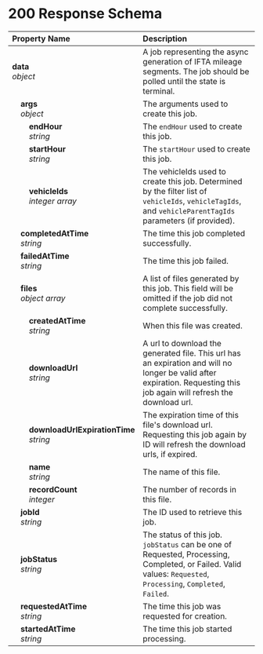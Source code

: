 # 200 Response Schema
| Property Name | Description |
| :------------ | :---------- |
| **data**<br/>_object_ |  A job representing the async generation of IFTA mileage segments. The job should be polled until the state is terminal. |
| **&nbsp;&nbsp;&nbsp;&nbsp;args**<br/>_&nbsp;&nbsp;&nbsp;&nbsp;object_ | The arguments used to create this job. |
| **&nbsp;&nbsp;&nbsp;&nbsp;&nbsp;&nbsp;&nbsp;&nbsp;endHour**<br/>_&nbsp;&nbsp;&nbsp;&nbsp;&nbsp;&nbsp;&nbsp;&nbsp;string_ | The `endHour` used to create this job. |
| **&nbsp;&nbsp;&nbsp;&nbsp;&nbsp;&nbsp;&nbsp;&nbsp;startHour**<br/>_&nbsp;&nbsp;&nbsp;&nbsp;&nbsp;&nbsp;&nbsp;&nbsp;string_ | The `startHour` used to create this job. |
| **&nbsp;&nbsp;&nbsp;&nbsp;&nbsp;&nbsp;&nbsp;&nbsp;vehicleIds**<br/>_&nbsp;&nbsp;&nbsp;&nbsp;&nbsp;&nbsp;&nbsp;&nbsp;integer array_ | The vehicleIds used to create this job. Determined by the filter list of `vehicleIds`, `vehicleTagIds`, and `vehicleParentTagIds` parameters (if provided). |
| **&nbsp;&nbsp;&nbsp;&nbsp;completedAtTime**<br/>_&nbsp;&nbsp;&nbsp;&nbsp;string_ |  The time this job completed successfully. |
| **&nbsp;&nbsp;&nbsp;&nbsp;failedAtTime**<br/>_&nbsp;&nbsp;&nbsp;&nbsp;string_ |  The time this job failed. |
| **&nbsp;&nbsp;&nbsp;&nbsp;files**<br/>_&nbsp;&nbsp;&nbsp;&nbsp;object array_ |  A list of files generated by this job. This field will be omitted if the job did not complete successfully. |
| **&nbsp;&nbsp;&nbsp;&nbsp;&nbsp;&nbsp;&nbsp;&nbsp;createdAtTime**<br/>_&nbsp;&nbsp;&nbsp;&nbsp;&nbsp;&nbsp;&nbsp;&nbsp;string_ |  When this file was created. |
| **&nbsp;&nbsp;&nbsp;&nbsp;&nbsp;&nbsp;&nbsp;&nbsp;downloadUrl**<br/>_&nbsp;&nbsp;&nbsp;&nbsp;&nbsp;&nbsp;&nbsp;&nbsp;string_ | A url to download the generated file. This url has an expiration and will no longer be valid after expiration. Requesting this job again will refresh the download url. |
| **&nbsp;&nbsp;&nbsp;&nbsp;&nbsp;&nbsp;&nbsp;&nbsp;downloadUrlExpirationTime**<br/>_&nbsp;&nbsp;&nbsp;&nbsp;&nbsp;&nbsp;&nbsp;&nbsp;string_ |  The expiration time of this file's download url. Requesting this job again by ID will refresh the download urls, if expired. |
| **&nbsp;&nbsp;&nbsp;&nbsp;&nbsp;&nbsp;&nbsp;&nbsp;name**<br/>_&nbsp;&nbsp;&nbsp;&nbsp;&nbsp;&nbsp;&nbsp;&nbsp;string_ | The name of this file. |
| **&nbsp;&nbsp;&nbsp;&nbsp;&nbsp;&nbsp;&nbsp;&nbsp;recordCount**<br/>_&nbsp;&nbsp;&nbsp;&nbsp;&nbsp;&nbsp;&nbsp;&nbsp;integer_ | The number of records in this file. |
| **&nbsp;&nbsp;&nbsp;&nbsp;jobId**<br/>_&nbsp;&nbsp;&nbsp;&nbsp;string_ |  The ID used to retrieve this job. |
| **&nbsp;&nbsp;&nbsp;&nbsp;jobStatus**<br/>_&nbsp;&nbsp;&nbsp;&nbsp;string_ |  The status of this job. `jobStatus` can be one of Requested, Processing, Completed, or Failed. Valid values: `Requested`, `Processing`, `Completed`, `Failed`. |
| **&nbsp;&nbsp;&nbsp;&nbsp;requestedAtTime**<br/>_&nbsp;&nbsp;&nbsp;&nbsp;string_ |  The time this job was requested for creation. |
| **&nbsp;&nbsp;&nbsp;&nbsp;startedAtTime**<br/>_&nbsp;&nbsp;&nbsp;&nbsp;string_ |  The time this job started processing. |
